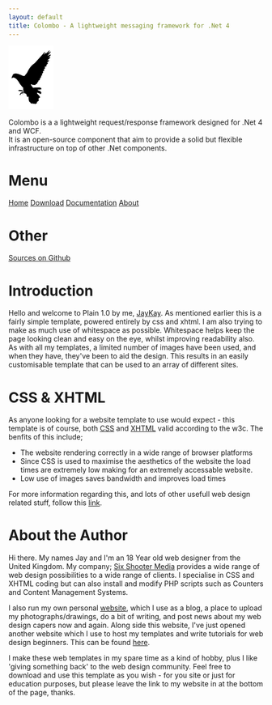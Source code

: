 ```yaml
---
layout: default
title: Colombo - A lightweight messaging framework for .Net 4
---
```


<img src="images/logo.png" alt="Your Logo" class="logo" />
<p class="introduction">
	Colombo is a a lightweight request/response framework designed for .Net 4 and WCF.<br />
	It is an open-source component that aim to provide a solid but flexible infrastructure
	on top of other .Net components.
</p>
<div id="sidebar">
	<h1>
		Menu</h1>
	<div class="submenu">
		<a href="#">Home</a>
		<a href="#">Download</a>
		<a href="#">Documentation</a>
		<a href="#">About</a>
	</div>
	<h1>
		Other</h1>
	<div class="submenu">
		<a href="https://github.com/julienblin/Colombo">Sources on Github</a>
	</div>
</div>
<div id="mainbar">
	<h1>Introduction</h1>
	<p>
		Hello and welcome to Plain 1.0 by me, <a href="http://www.oswd.org/userinfo.phtml?user=JayKay">
			JayKay</a>. As mentioned earlier this is a fairly simple template, powered entirely
		by css and xhtml. I am also trying to make as much use of whitespace as possible.
		Whitespace helps keep the page looking clean and easy on the eye, whilst improving
		readability also. As with all my templates, a limited number of images have been
		used, and when they have, they've been to aid the design. This results in an easily
		customisable template that can be used to an array of different sites.
	</p>
	<h1>CSS &amp; XHTML</h1>
	<p>
		As anyone looking for a website template to use would expect - this template is
		of course, both <a href="http://jigsaw.w3.org/css-validator/check/referer">CSS</a>
		and <a href="http://validator.w3.org/check?uri=referer">XHTML</a> valid according
		to the w3c. The benfits of this include;
	</p>
	<ul>
		<li>The website rendering correctly in a wide range of browser platforms</li>
		<li>Since CSS is used to maximise the aesthetics of the website the load times are extremely
			low making for an extremely accessable website.</li>
		<li>Low use of images saves bandwidth and improves load times</li>
	</ul>
	<p>
		For more information regarding this, and lots of other usefull web design related
		stuff, follow this <a href="http://www.w3.org/MarkUp/2004/xhtml-faq" target="_blank">
			link</a>.
	</p>
	<h1>About the Author</h1>
	<p>
		Hi there. My names Jay and I'm an 18 Year old web designer from the United Kingdom.
		My company; <a href="http://www.sixshootermedia.com" target="_blank">Six Shooter Media</a>
		provides a wide range of web design possibilities to a wide range of clients. I
		specialise in CSS and XHTML coding but can also install and modify PHP scripts such
		as Counters and Content Management Systems.
	</p>
	<p>
		I also run my own personal <a href="http://www.jameskoster.co.uk">website</a>, which
		I use as a blog, a place to upload my photographs/drawings, do a bit of writing,
		and post news about my web design capers now and again. Along side this website,
		I've just opened another website which I use to host my templates and write tutorials
		for web design beginners. This can be found <a href="http://xij.p0wned.org/prettyasapicture/">
			here</a>.
	</p>
	<p>
		I make these web templates in my spare time as a kind of hobby, plus I like 'giving
		something back' to the web design community. Feel free to download and use this
		template as you wish - for you site or just for education purposes, but please leave
		the link to my website in at the bottom of the page, thanks.
	</p>
</div>